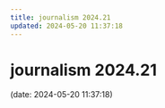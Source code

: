 ```yaml
---
title: journalism 2024.21
updated: 2024-05-20 11:37:18
---
```


# journalism 2024.21

(date: 2024-05-20 11:37:18)

